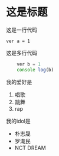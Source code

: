 # 这是标题

这是一行代码

    ver a = 1
    
这是多行代码
```javascript
    ver b = 1
    console log(b)
```

我的爱好是

1. 唱歌
2. 跳舞
3. rap

我的idol是

* 朴志晟
* 罗渽民
* NCT DREAM
